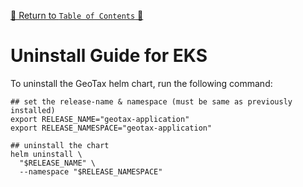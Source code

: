 [🔗 Return to `Table of Contents` 🔗](../../../README.md#guides)

# Uninstall Guide for EKS

To uninstall the GeoTax helm chart, run the following command:

```shell
## set the release-name & namespace (must be same as previously installed)
export RELEASE_NAME="geotax-application"
export RELEASE_NAMESPACE="geotax-application"

## uninstall the chart
helm uninstall \
  "$RELEASE_NAME" \
  --namespace "$RELEASE_NAMESPACE"
```